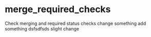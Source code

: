 # merge_required_checks
Check merging and required status checks
change something
add something
dsfsdfsds
slight change
